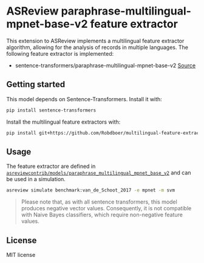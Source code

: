 # ASReview paraphrase-multilingual-mpnet-base-v2 feature extractor

This extension to ASReview implements a multilingual feature extractor algorithm, allowing for the analysis of records in multiple languages.
The following feature extractor is implemented:

- sentence-transformers/paraphrase-multilingual-mpnet-base-v2 [Source](https://huggingface.co/sentence-transformers/paraphrase-multilingual-mpnet-base-v2)

## Getting started

This model depends on Sentence-Transformers. Install it with:

```bash
pip install sentence-transformers
```

Install the multilingual feature extractors with:


```bash
pip install git+https://github.com/Robdboer/multilingual-feature-extractors.git
```

## Usage

The feature extractor are defined in
[`asreviewcontrib/models/paraphrase_multilingual_mpnet_base_v2`](asreviewcontrib/models/paraphrase_multilingual_mpnet_base_v2) and can be used in a simulation.

```bash
asreview simulate benchmark:van_de_Schoot_2017 -e mpnet -m svm
```

> Please note that, as with all sentence transformers, this model produces negative vector values. Consequently, it is not compatible with Naive Bayes classifiers, which require non-negative feature values.


## License

MIT license
